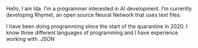 Hello, I am Ida. I'm a programmer interested in AI development. 
I’m currently developing Rhymet, an open source Neural Network that uses text files. 

I have been doing programming since the start of the quarantine in 2020.
I know three different languages of programming and I have experience working with .JSON
